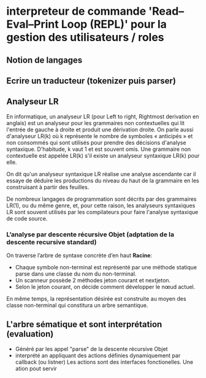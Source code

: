 # interpreteur de commande 'Read–Eval–Print Loop (REPL)' pour la gestion des utilisateurs / roles

## Notion de langages

## Ecrire un traducteur (tokenizer puis parser) 

## Analyseur LR
En informatique, un analyseur LR (pour Left to right, Rightmost derivation en anglais) est un analyseur pour les grammaires non contextuelles qui lit l'entrée de gauche à droite et produit une dérivation droite. On parle aussi d'analyseur LR(k) où k représente le nombre de symboles « anticipés » et non consommés qui sont utilisés pour prendre des décisions d'analyse syntaxique. D'habitude, k vaut 1 et est souvent omis. Une grammaire non contextuelle est appelée LR(k) s'il existe un analyseur syntaxique LR(k) pour elle.

On dit qu'un analyseur syntaxique LR réalise une analyse ascendante car il essaye de déduire les productions du niveau du haut de la grammaire en les construisant à partir des feuilles.

De nombreux langages de programmation sont décrits par des grammaires LR(1), ou du même genre, et, pour cette raison, les analyseurs syntaxiques LR sont souvent utilisés par les compilateurs pour faire l'analyse syntaxique de code source.

### L’analyse par descente récursive Objet (adptation de la descente recursive standard)

On traverse l’arbre de syntaxe concrète d’en haut __Racine__:

* Chaque symbole non-terminal est représenté par une méthode statique parse dans une classe du nom du non-terminal.
* Un scanneur possède 2 méthodes jeton courant et nextjeton.
* Selon le jeton courant, on décide comment développer le nœud actuel.

En même temps, la représentation désirée est construite au moyen des classe non-terminal qui constitura un arbre semantique.

## L'arbre sématique et sont interprétation (evaluation)

* Généré par les appel "parse" de la descente récursive Objet
* interprété an appliquant des actions définies dynamiquement par callback (ou listner) Les actions sont des interfaces fonctionelles. Une ation pout servir 